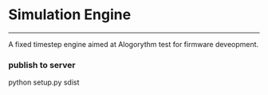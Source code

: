 # Simulation Engine
----

A fixed timestep engine aimed at Alogorythm test for firmware deveopment.



### publish to server
python setup.py sdist

